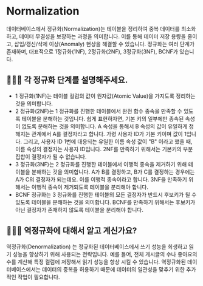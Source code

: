# Normalization

데이터베이스에서 정규화(Normalization)는 테이블을 정리하여 중복 데이터를 최소화하고, 데이터 무결성을 보장하는 과정을 의미합니다. 이를 통해 데이터 저장 용량을 줄이고, 삽입/갱신/삭제 이상(Anomaly) 현상을 해결할 수 있습니다. 정규화는 여러 단계가 존재하며, 대표적으로 1정규화(1NF), 2정규화(2NF), 3정규화(3NF), BCNF가 있습니다.

## 🤷🏻‍♂️ 각 정규화 단계를 설명해주세요.

- 1 정규화(1NF)는 테이블 컬럼의 값이 원자값(Atomic Value)을 가지도록 정리하는 것을 의미합니다.
- 2 정규화(2NF)는 1 정규화를 진행한 테이블에서 완전 함수 종속을 만족할 수 있도록 테이블을 분해하는 것입니다. 쉽게 표현하자면, 기본 키의 일부에만 종속된 속성이 없도록 분해하는 것을 의미합니다. A 속성을 통해서 B 속성의 값이 유일하게 정해지는 관계에서 A를 결정자라고 합니다. 가령 사용자 ID가 기본 키이며 값이 1입니다. 그리고, 사용자 ID 1번에 대응되는 유일한 이름 속성 값이 "B" 이라고 했을 때, 이름 속성의 결정자는 사용자 ID입니다. 2NF를 만족하기 위해서는 기본키의 부분 집합이 결정자가 될 수 없습니다.
- 3 정규화(3NF)는 2 정규화를 진행한 테이블에서 이행적 종속을 제거하기 위해 테이블을 분해하는 것을 의미합니다. A가 B를 결정하고, B가 C를 결정하는 경우에는 A가 C의 결정자가 되는데요. 이를 이행적 종속이라고 합니다. 3NF을 만족하기 위해서는 이행적 종속이 제거되도록 테이블을 분리해야 합니다.
- BCNF 정규화는 3 정규화를 진행한 테이블의 모든 결정자가 반드시 후보키가 될 수 있도록 테이블을 분해하는 것을 의미합니다. BCNF를 만족하기 위해서는 후보키가 아닌 결정자가 존재하지 않도록 테이블을 분리해야 합니다.

## 🤷🏻‍♂️ 역정규화에 대해서 알고 계신가요?

역정규화(Denormalization) 는 정규화된 데이터베이스에서 쓰기 성능을 희생하고 읽기 성능을 향상하기 위해 사용되는 전략입니다. 예를 들어, 전체 게시글의 수나 좋아요의 수를 계산해 특정 컬럼에 저장해서 읽기 성능을 항상 시킬 수 있습니다. 역정규화된 데이터베이스에서는 데이터의 중복을 허용하기 때문에 데이터의 일관성을 맞추기 위한 추가적인 작업이 필요합니다.